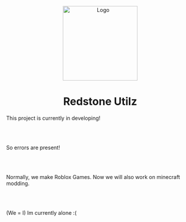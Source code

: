 <p align="center" style="border: 1px; border-radius: 50%;"><img src="https://i.imgur.com/WY6UnXu.jpg" alt="Logo" width="200"></p>
<h1 align="center">Redstone Utilz  <br></h1>



<p>This project is currently in developing!</p>
<br><br>
<p>So errors are present!</p>
<br><br>
<p>Normally, we make Roblox Games. Now we will also work on minecraft modding.</p>
<br><br>
<p>(We = I) Im currently alone :(</p>
<br><br>